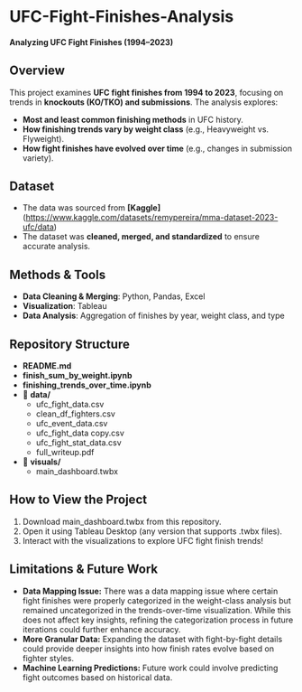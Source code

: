 # UFC-Fight-Finishes-Analysis
#### **Analyzing UFC Fight Finishes (1994–2023)**

## Overview
This project examines **UFC fight finishes from 1994 to 2023**, focusing on trends in **knockouts (KO/TKO) and submissions**. The analysis explores:
- **Most and least common finishing methods** in UFC history.
- **How finishing trends vary by weight class** (e.g., Heavyweight vs. Flyweight).
- **How fight finishes have evolved over time** (e.g., changes in submission variety).

## Dataset
- The data was sourced from **[Kaggle]**(https://www.kaggle.com/datasets/remypereira/mma-dataset-2023-ufc/data)
- The dataset was **cleaned, merged, and standardized** to ensure accurate analysis.

## Methods & Tools
- **Data Cleaning & Merging**: Python, Pandas, Excel
- **Visualization**: Tableau
- **Data Analysis**: Aggregation of finishes by year, weight class, and type


## Repository Structure
- **README.md**  
- **finish_sum_by_weight.ipynb**  
- **finishing_trends_over_time.ipynb**  
- 📂 **data/**
  - ufc_fight_data.csv  
  - clean_df_fighters.csv  
  - ufc_event_data.csv  
  - ufc_fight_data copy.csv  
  - ufc_fight_stat_data.csv  
  - full_writeup.pdf  
- 📂 **visuals/**
  - main_dashboard.twbx  


## How to View the Project
  1. Download main_dashboard.twbx from this repository.
  2. Open it using Tableau Desktop (any version that supports .twbx files).
  3. Interact with the visualizations to explore UFC fight finish trends!

## Limitations & Future Work
- **Data Mapping Issue:** There was a data mapping issue where certain fight finishes were properly categorized in the weight-class analysis but remained uncategorized in the trends-over-time visualization. While this does not affect key insights, refining the categorization process in future iterations could further enhance accuracy.
- **More Granular Data:** Expanding the dataset with fight-by-fight details could provide deeper insights into how finish rates evolve based on fighter styles.
- **Machine Learning Predictions:** Future work could involve predicting fight outcomes based on historical data.





  


